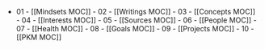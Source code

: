 - 01 - [[Mindsets MOC]] - 02 - [[Writings MOC]] - 03 - [[Concepts MOC]] - 04 - [[Interests MOC]] - 05 - [[Sources MOC]] - 06 - [[People MOC]] - 07 - [[Health MOC]] - 08 - [[Goals MOC]] - 09 - [[Projects MOC]] - 10 - [[PKM MOC]]